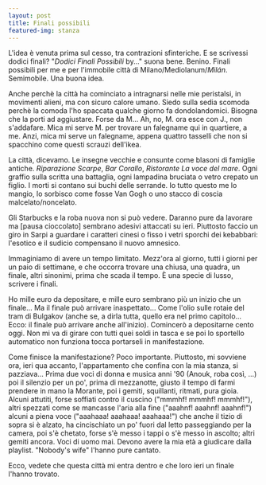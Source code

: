 ```yaml
---
layout: post
title: Finali possibili
featured-img: stanza
---
```


L'idea è venuta prima sul cesso, tra contrazioni sfinteriche. E se scrivessi dodici finali? "*Dodici Finali Possibili* by..." suona bene. Benino.
Finali possibili per me e per l'immobile città di Milano/Mediolanum/*Milán*. Semimobile. 
Una buona idea.

Anche perchè la città ha cominciato a intragnarsi nelle mie peristalsi, in movimenti alieni, ma con sicuro calore umano. Siedo sulla sedia scomoda perchè la comoda l'ho spaccata qualche giorno fa dondolandomici. Bisogna che la porti ad aggiustare. Forse da M... Ah, no, M. ora esce con J., non s'addafare. Mica mi serve M. per trovare un falegname qui in quartiere, a me. Anzi, mica mi serve un falegname, appena quattro tasselli che non si spacchino come questi scrauzi dell'ikea.

La città, dicevamo. Le insegne vecchie e consunte come blasoni di famiglie antiche. *Riparazione Scarpe*, *Bar Corallo*, *Ristorante La voce del mare*. Ogni graffio sulla scritta una battaglia, ogni lampadina bruciata o vetro crepato un figlio. I morti si contano sui buchi delle serrande. 
Io tutto questo me lo mangio, lo sorbisco come fosse Van Gogh o uno stacco di coscia malcelato/noncelato.

Gli Starbucks e la roba nuova non si può vedere. Daranno pure da lavorare ma [pausa cioccolato] sembrano adesivi attaccati su ieri. Piuttosto faccio un giro in Sarpi a guardare i caratteri cinesi o fisso i vetri sporchi dei kebabbari: l'esotico e il sudicio compensano il nuovo amnesico.

Immaginiamo di avere un tempo limitato. Mezz'ora al giorno, tutti i giorni per un paio di settimane, e che occorra trovare una chiusa, una quadra, un finale, altri sinonimi, prima che scada il tempo. È una specie di lusso, scrivere i finali.

Ho mille euro da depositare, e mille euro sembrano più un inizio che un finale... Ma il finale può arrivare inaspettato... Come l'olio sulle rotaie del tram di Bulgakov (anche se, a dirla tutta, quello era nel primo capitolo... Ecco: il finale può arrivare anche all'inizio). Comincerò a depositarne cento oggi. Non mi va di girare con tutti quei soldi in tasca e se poi lo sportello automatico non funziona tocca portarseli in manifestazione.

Come finisce la manifestazione? Poco importante. Piuttosto, mi sovviene ora, ieri qua accanto, l'appartamento che confina con la mia stanza, si pazziava... Prima due voci di donna e musica anni '90 (Anouk, roba così, ...) poi il silenzio per un po', prima di mezzanotte, giusto il tempo di farmi prendere in mano la Morante, poi i gemiti, squillanti, ritmati, pura gioia. Alcuni attutiti, forse soffiati contro il cuscino ("mmmhf! mmmhf! mmmhf!"), altri spezzati come se mancasse l'aria alla fine ("aaahnf! aaahnf! aaahnf!") alcuni a piena voce ("aaahaaa! aaahaaa! aaahaaa!") che anche il tizio di sopra si è alzato, ha cincischiato un po' fuori dal letto passeggiando per la camera, poi s'è chetato, forse s'è messo i tappi o s'è messo in ascolto; altri gemiti ancora. Voci di uomo mai. Devono avere la mia età a giudicare dalla playlist. "Nobody's wife" l'hanno pure cantato. 

Ecco, vedete che questa città mi entra dentro e che loro ieri un finale l'hanno trovato.
